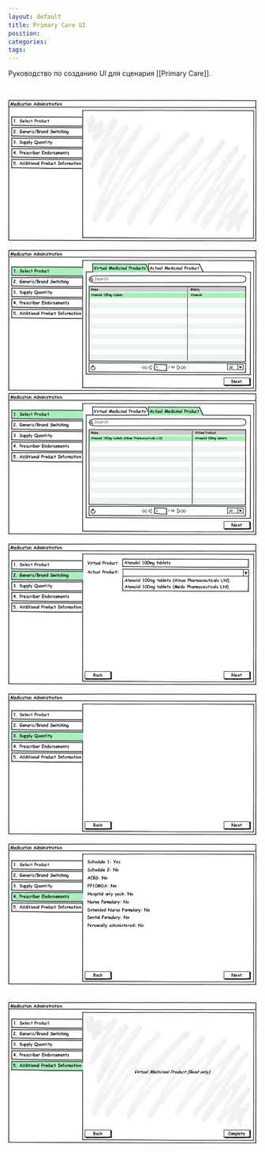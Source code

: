 ```yaml
---
layout: default
title: Primary Care UI
position: 
categories: 
tags: 
---
```


Руководство по созданию UI для сценария [[Primary Care]].

 

![](1.png)

![](2.png)![](3.png)

![](4.png)

![](5.png)

![](6.png) 

![](7.png)  

 

